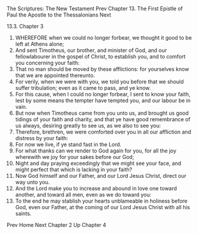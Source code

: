 The Scriptures: The New Testament
Prev
Chapter 13. The First Epistle of Paul the Apostle to the Thessalonians
Next

13.3. Chapter 3
1. WHEREFORE when we could no longer forbear, we thought it good to be left at Athens alone;
2. And sent Timotheus, our brother, and minister of God, and our fellowlabourer in the gospel of Christ, to establish you, and to comfort you concerning your faith:
3. That no man should be moved by these afflictions: for yourselves know that we are appointed thereunto.
4. For verily, when we were with you, we told you before that we should suffer tribulation; even as it came to pass, and ye know.
5. For this cause, when I could no longer forbear, I sent to know your faith, lest by some means the tempter have tempted you, and our labour be in vain.
6. But now when Timotheus came from you unto us, and brought us good tidings of your faith and charity, and that ye have good remembrance of us always, desiring greatly to see us, as we also to see you:
7. Therefore, brethren, we were comforted over you in all our affliction and distress by your faith:
8. For now we live, if ye stand fast in the Lord.
9. For what thanks can we render to God again for you, for all the joy wherewith we joy for your sakes before our God;
10. Night and day praying exceedingly that we might see your face, and might perfect that which is lacking in your faith?
11. Now God himself and our Father, and our Lord Jesus Christ, direct our way unto you.
12. And the Lord make you to increase and abound in love one toward another, and toward all men, even as we do toward you:
13. To the end he may stablish your hearts unblameable in holiness before God, even our Father, at the coming of our Lord Jesus Christ with all his saints.

Prev
Home
Next
Chapter 2
Up
Chapter 4

